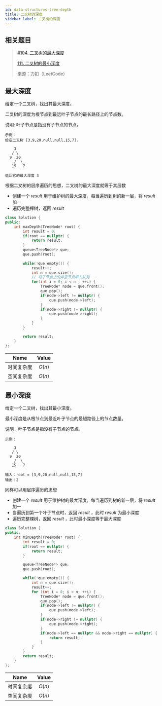 ```yaml
---
id: data-structures-tree-depth
title: 二叉树的深度
sidebar_label: 二叉树的深度
---
```


## 相关题目
> [#104. 二叉树的最大深度](https://leetcode.cn/problems/maximum-depth-of-binary-tree/)
> 
> [111. 二叉树的最小深度](https://leetcode.cn/problems/minimum-depth-of-binary-tree/)
>
> 来源：力扣（LeetCode）
>

## 最大深度
给定一个二叉树，找出其最大深度。

二叉树的深度为根节点到最远叶子节点的最长路径上的节点数。

说明: 叶子节点是指没有子节点的节点。
```
示例：
给定二叉树 [3,9,20,null,null,15,7]，

    3
   / \
  9  20
    /  \
   15   7

返回它的最大深度 3 
```

根据二叉树的层序遍历的思想，二叉树的最大深度就等于其层数
- 创建一个 $result$ 用于维护树的最大深度，每当遍历到树的新一层，将 $result$ 加一
- 遍历完整棵树，返回 $result$

``` cpp
class Solution {
public:
    int maxDepth(TreeNode* root) {
        int result = 0;
        if(root == nullptr) {
            return result;
        }
        queue<TreeNode*> que;
        que.push(root);
        
        while(!que.empty()) {
            result++;
            int n = que.size();
            // 将子节点上的非空节点填入队列
            for(int i = 0; i < n ; ++i) {
                TreeNode* node = que.front();
                que.pop();
                if(node->left != nullptr) {
                    que.push(node->left);
                }
                if(node->right != nullptr) {
                    que.push(node->right);
                }
            }
        }

        return result;
    }
};
```
|Name|Value|
|:-:|:-:|
|时间复杂度| $O(n)$ |
|空间复杂度| $O(n)$ |

## 最小深度
给定一个二叉树，找出其最小深度。

最小深度是从根节点到最近叶子节点的最短路径上的节点数量。

说明：叶子节点是指没有子节点的节点。

```
示例：

    3
   / \
  9  20
    /  \
   15   7

输入：root = [3,9,20,null,null,15,7]
输出：2
```

同样可以用层序遍历的思想
- 创建一个 $result$ 用于维护树的最大深度，每当遍历到树的新一层，将 $result$ 加一
- 当遍历到第一个叶子节点时，返回 $result$ ，此时 $result$ 为最小深度
- 遍历完整棵树，返回 $result$ ，此时最小深度等于最大深度

``` cpp
class Solution {
public:
    int minDepth(TreeNode* root) {
        int result = 0;
        if(root == nullptr) {
            return result;
        }

        queue<TreeNode*> que;
        que.push(root);

        while(!que.empty()) {
            int n = que.size();
            result++;
            for (int i = 0; i < n; ++i) {
                TreeNode* node = que.front();
                que.pop();
                if(node->left != nullptr) {
                    que.push(node->left);
                }
                if(node->right != nullptr) {
                    que.push(node->right);
                }
                if(node->left == nullptr && node->right == nullptr) {
                    return result;
                }
            }
        }
        return result;
    }
};
```
|Name|Value|
|:-:|:-:|
|时间复杂度| $O(n)$ |
|空间复杂度| $O(n)$ |
